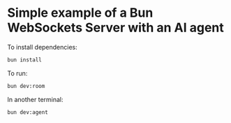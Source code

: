 # Simple example of a Bun WebSockets Server with an AI agent

To install dependencies:

```bash
bun install
```

To run:

```bash
bun dev:room
```

In another terminal:

```bash
bun dev:agent
```
